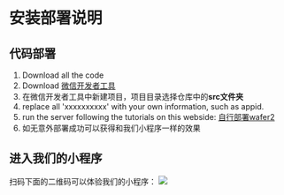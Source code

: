# 安装部署说明

## 代码部署
1. Download all the code
2. Download [微信开发者工具](https://developers.weixin.qq.com/miniprogram/dev/devtools/download.html?t=2018626)
3. 在微信开发者工具中新建项目，项目目录选择仓库中的**src文件夹**
4. replace all 'xxxxxxxxxx' with your own information, such as appid. 
6. run the server following the tutorials on this webside: [自行部署wafer2](https://github.com/tencentyun/wafer2-startup/wiki/%E8%87%AA%E8%A1%8C%E9%83%A8%E7%BD%B2)
7. 如无意外部署成功可以获得和我们小程序一样的效果

## 进入我们的小程序
扫码下面的二维码可以体验我们的小程序：
![](../images/qr.jpg)